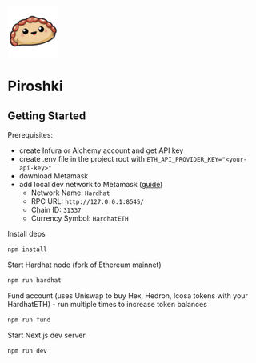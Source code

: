 <img src="./public/piroshki-logo.png" width="100" />

# Piroshki

## Getting Started

Prerequisites:

- create Infura or Alchemy account and get API key
- create .env file in the project root with `ETH_API_PROVIDER_KEY="<your-api-key>"`
- download Metamask
- add local dev network to Metamask ([guide](https://medium.com/@kaishinaw/connecting-metamask-with-a-local-hardhat-network-7d8cea604dc6))
  - Network Name: `Hardhat`
  - RPC URL: `http://127.0.0.1:8545/`
  - Chain ID: `31337`
  - Currency Symbol: `HardhatETH`

Install deps

```bash
npm install
```

Start Hardhat node (fork of Ethereum mainnet)

```bash
npm run hardhat
```

Fund account (uses Uniswap to buy Hex, Hedron, Icosa tokens with your HardhatETH) - run multiple times to increase token balances

```bash
npm run fund
```

Start Next.js dev server

```bash
npm run dev
```
